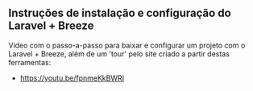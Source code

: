## Instruções de instalação e configuração do Laravel + Breeze

Vídeo com o passo-a-passo para baixar e configurar um projeto com o Laravel + Breeze, além de um 'tour' pelo site criado a partir destas ferramentas:
- https://youtu.be/fpnmeKkBWRI

